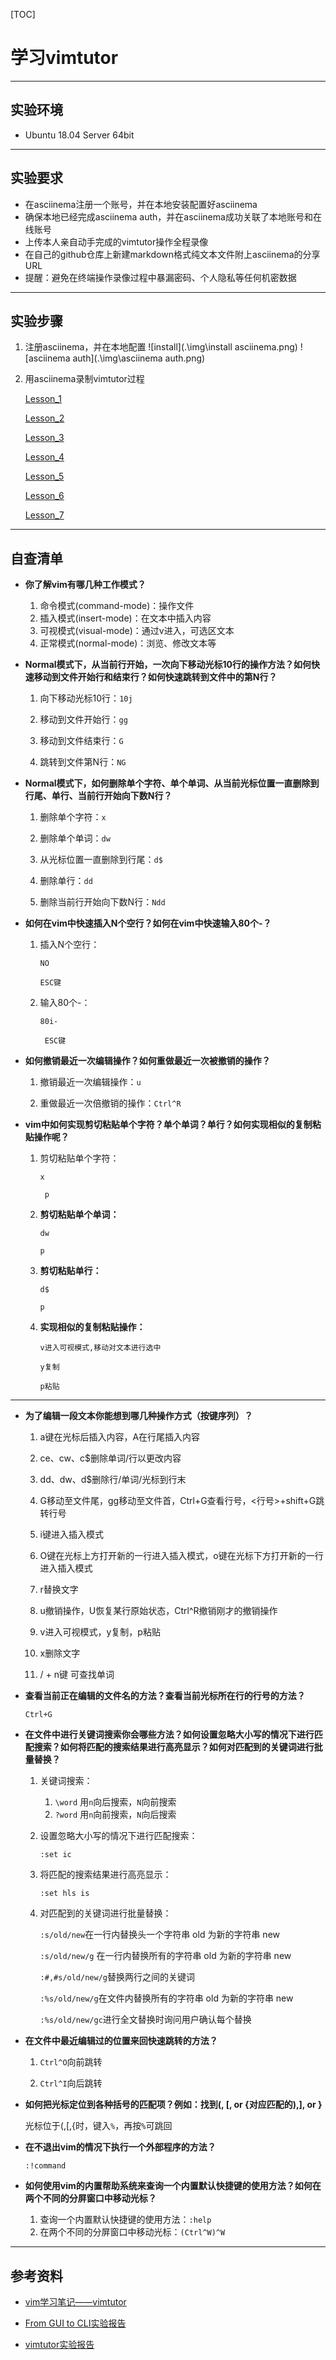 [TOC]

# 学习vimtutor

---
## 实验环境
* Ubuntu 18.04 Server 64bit

---

## 实验要求
* 在asciinema注册一个账号，并在本地安装配置好asciinema
* 确保本地已经完成asciinema auth，并在asciinema成功关联了本地账号和在线账号
* 上传本人亲自动手完成的vimtutor操作全程录像
* 在自己的github仓库上新建markdown格式纯文本文件附上asciinema的分享URL
* 提醒：避免在终端操作录像过程中暴漏密码、个人隐私等任何机密数据

---

## 实验步骤
1. 注册asciinema，并在本地配置
   ![install](.\img\install asciinema.png)
   ![asciinema auth](.\img\asciinema auth.png)

2. 用asciinema录制vimtutor过程

   [Lesson_1](https://asciinema.org/a/Y4t194LRPPyFp2x2kmJUEahJI)

   [Lesson_2](https://asciinema.org/a/6ih6Jo0oPLuu25aDUOtsFbflR)

   [Lesson_3](https://asciinema.org/a/MBsCj16up8gIefGaVqGE1srtS)

   [Lesson_4](https://asciinema.org/a/zFFoFl3CZzKEwkOjj1uqDVUNr)

   [Lesson_5](https://asciinema.org/a/CAXjiCIh5R7HBomBibopRlHpg)

   [Lesson_6](https://asciinema.org/a/HQvH6ATcg56pL6OMfTrgwC5dQ)

   [Lesson_7](https://asciinema.org/a/tZqn9M6gavtldbgw6iGCdq4X1)

---

## 自查清单

* **你了解vim有哪几种工作模式？**

  1. 命令模式(command-mode)：操作文件
  2. 插入模式(insert-mode)：在文本中插入内容
  3. 可视模式(visual-mode)：通过v进入，可选区文本
  4. 正常模式(normal-mode)：浏览、修改文本等

  

* **Normal模式下，从当前行开始，一次向下移动光标10行的操作方法？如何快速移动到文件开始行和结束行？如何快速跳转到文件中的第N行？**

  1. 向下移动光标10行：``10j``

  2. 移动到文件开始行：``gg``

  3. 移动到文件结束行：``G``

  4. 跳转到文件第N行：``NG``

     

* **Normal模式下，如何删除单个字符、单个单词、从当前光标位置一直删除到行尾、单行、当前行开始向下数N行？**

  1. 删除单个字符：``x``

  2. 删除单个单词：``dw``

  3. 从光标位置一直删除到行尾：``d$``

  4. 删除单行：``dd``

  5. 删除当前行开始向下数N行：``Ndd``

     

* **如何在vim中快速插入N个空行？如何在vim中快速输入80个-？**

  1. 插入N个空行：

     ``NO``

     ``ESC键``

  2. 输入80个-：

     ``80i-``

     `` ESC键``

     

* **如何撤销最近一次编辑操作？如何重做最近一次被撤销的操作？**

  1. 撤销最近一次编辑操作：``u``

  2. 重做最近一次倍撤销的操作：``Ctrl^R``

     

* **vim中如何实现剪切粘贴单个字符？单个单词？单行？如何实现相似的复制粘贴操作呢？**

  1. 剪切粘贴单个字符：

     ``x``

     `` p``

  2. **剪切粘贴单个单词：**

     ``dw``

     ``p``

  3. **剪切粘贴单行：**

     ``d$``

     ``p``

  4. **实现相似的复制粘贴操作：**

     ``v进入可视模式,移动对文本进行选中``

     ``y复制``

     ``p粘贴``

---

* **为了编辑一段文本你能想到哪几种操作方式（按键序列）？**

  1. a键在光标后插入内容，A在行尾插入内容

  2. ce、cw、c$删除单词/行以更改内容

  3. dd、dw、d$删除行/单词/光标到行末

  4. G移动至文件尾，gg移动至文件首，Ctrl+G查看行号，<行号>+shift+G跳转行号

  5. i键进入插入模式

  6. O键在光标上方打开新的一行进入插入模式，o键在光标下方打开新的一行进入插入模式

  7. r替换文字

  8. u撤销操作，U恢复某行原始状态，Ctrl^R撤销刚才的撤销操作

  9. v进入可视模式，y复制，p粘贴

  10. x删除文字

  11. /<word> + n键 可查找<word>单词

      

* **查看当前正在编辑的文件名的方法？查看当前光标所在行的行号的方法？**

  ``Ctrl+G``

  

* **在文件中进行关键词搜索你会哪些方法？如何设置忽略大小写的情况下进行匹配搜索？如何将匹配的搜索结果进行高亮显示？如何对匹配到的关键词进行批量替换？**

  1. 关键词搜索：
     1. ``\word`` 用``n``向后搜索，``N``向前搜索
     2. ``?word`` 用``n``向前搜索，``N``向后搜索

  2. 设置忽略大小写的情况下进行匹配搜索：

     ``:set ic``

  3. 将匹配的搜索结果进行高亮显示：

     ``:set hls is``

  4. 对匹配到的关键词进行批量替换：

     `` :s/old/new ``在一行内替换头一个字符串 old 为新的字符串 new

     ``:s/old/new/g`` 在一行内替换所有的字符串 old 为新的字符串 new

     ``:#,#s/old/new/g``替换两行之间的关键词

     ``:%s/old/new/g``在文件内替换所有的字符串 old 为新的字符串 new

     ``:%s/old/new/gc``进行全文替换时询问用户确认每个替换

  

* **在文件中最近编辑过的位置来回快速跳转的方法？**

  1. ``Ctrl^O``向前跳转

  2. ``Ctrl^I``向后跳转

     

* **如何把光标定位到各种括号的匹配项？例如：找到(, [, or {对应匹配的),], or }**

  光标位于(,[,{时，键入``%``，再按``%``可跳回

  

* **在不退出vim的情况下执行一个外部程序的方法？**

  ``:!command``

  

* **如何使用vim的内置帮助系统来查询一个内置默认快捷键的使用方法？如何在两个不同的分屏窗口中移动光标？**

  1. 查询一个内置默认快捷键的使用方法：``:help``
  2. 在两个不同的分屏窗口中移动光标：``(Ctrl^W)^W``

---

## 参考资料

* [vim学习笔记——vimtutor](https://www.jianshu.com/p/dbd02f28bc0c)

* [From GUI to CLI实验报告](https://github.com/CUCCS/linux-2020-ZXMMD/blob/chap0x02/chap0x02/chap0x02.md)

* [vimtutor实验报告](https://github.com/CUCCS/linux-2020-chococolate/blob/chap0x02/chap0x02/chapter%2000x02.md)